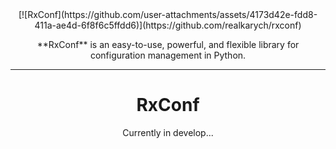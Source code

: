 <div align="center">
  [![RxConf](https://github.com/user-attachments/assets/4173d42e-fdd8-411a-ae4d-6f8f6c5ffdd6)](https://github.com/realkarych/rxconf)
</p>

<p align="center">
  **RxConf** is an easy-to-use, powerful, and flexible library for configuration management in Python.
</p>

---

# RxConf

Currently in develop...
</h1>
